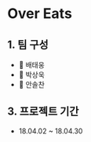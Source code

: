 # Over Eats

## 1. 팀 구성
  - **:lion:** 배태웅
  - **:tiger:** 박상욱
  - **:shark:** 안솔찬

## 3. 프로젝트 기간
  - 18.04.02 ~ 18.04.30
